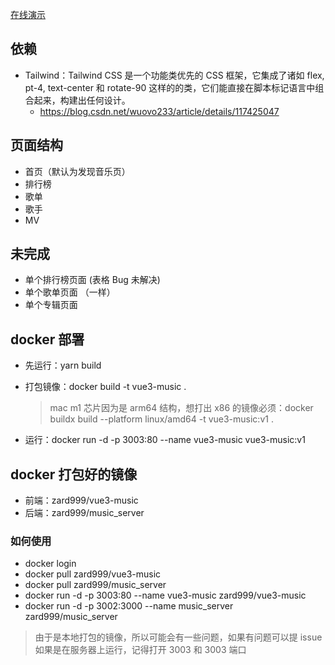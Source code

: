[在线演示](http://42.192.151.130:3003/)

## 依赖

- Tailwind：Tailwind CSS 是一个功能类优先的 CSS 框架，它集成了诸如 flex, pt-4, text-center 和 rotate-90 这样的的类，它们能直接在脚本标记语言中组合起来，构建出任何设计。
  - https://blog.csdn.net/wuovo233/article/details/117425047

## 页面结构

- 首页（默认为发现音乐页）
- 排行榜
- 歌单
- 歌手
- MV

## 未完成

- 单个排行榜页面 (表格 Bug 未解决)
- 单个歌单页面 （一样）
- 单个专辑页面

## docker 部署

- 先运行：yarn build

- 打包镜像：docker build -t vue3-music .

  > mac m1 芯片因为是 arm64 结构，想打出 x86 的镜像必须：docker buildx build --platform linux/amd64 -t vue3-music:v1 .

- 运行：docker run -d -p 3003:80 --name vue3-music vue3-music:v1

## docker 打包好的镜像

- 前端：zard999/vue3-music
- 后端：zard999/music_server

### 如何使用

- docker login
- docker pull zard999/vue3-music
- docker pull zard999/music_server
- docker run -d -p 3003:80 --name vue3-music zard999/vue3-music
- docker run -d -p 3002:3000 --name music_server zard999/music_server

> 由于是本地打包的镜像，所以可能会有一些问题，如果有问题可以提 issue
> 如果是在服务器上运行，记得打开 3003 和 3003 端口
